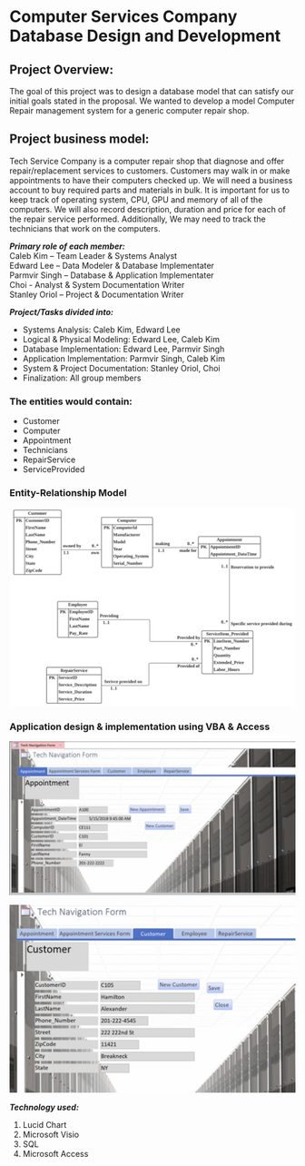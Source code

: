 # Computer Services Company Database Design and Development

## Project Overview:
The goal of this project was to design a database model that can satisfy our initial goals stated in the proposal. We wanted to develop a model Computer Repair management system for a generic computer repair shop. 
 
## Project business model:
Tech Service Company is a computer repair shop that diagnose and offer repair/replacement services to customers. Customers may walk in or make appointments to have their computers checked up. We will need a business account to buy required parts and materials in bulk. It is important for us to keep track of operating system, CPU, GPU and memory of all of the computers. We will also record description, duration and price for each of the repair service performed. Additionally, We may need to track the technicians that work on the computers.

***Primary role of each member:*** <br>
Caleb Kim – Team Leader & Systems Analyst <br>
Edward Lee – Data Modeler & Database Implementater <br>
Parmvir Singh – Database & Application Implementater <br>
Choi - Analyst & System Documentation Writer <br>
Stanley Oriol – Project & Documentation Writer

***Project/Tasks divided into:*** <br>
- Systems Analysis: Caleb Kim, Edward Lee
- Logical & Physical Modeling: Edward Lee, Caleb Kim
- Database Implementation: Edward Lee, Parmvir Singh
- Application Implementation: Parmvir Singh, Caleb Kim
- System & Project Documentation: Stanley Oriol, Choi
- Finalization: All group members

### The entities would contain:
- Customer
- Computer
- Appointment
- Technicians
- RepairService
- ServiceProvided

### Entity-Relationship Model

![dim](https://github.com/Eddlee97/Computer-Service-Company-Database-Design-and-Development/blob/cfab2be862090feb7dbca8d7cd5df6982025e16a/ER%20model.png)

### Application design & implementation using VBA & Access

![Alt text](https://github.com/Eddlee97/Computer-Service-Company-Database-Design-and-Development/blob/2337e1f2bf6937add9f53123274a9313e80bbd54/Application%20Implementation/Appointment%20form.png)

![Alt text](https://github.com/Eddlee97/Computer-Service-Company-Database-Design-and-Development/blob/c017a3ddd247f52371f418bc994372344db1953b/Customer%20form.png)

***Technology used:***<br>
1. Lucid Chart
2. Microsoft Visio
3. SQL
4. Microsoft Access

